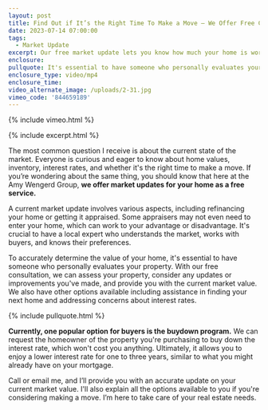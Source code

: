 ```yaml
---
layout: post
title: Find Out if It’s the Right Time To Make a Move – We Offer Free Consultations
date: 2023-07-14 07:00:00
tags:
  - Market Update
excerpt: Our free market update lets you know how much your home is worth.
enclosure:
pullquote: It's essential to have someone who personally evaluates your property.
enclosure_type: video/mp4
enclosure_time:
video_alternate_image: /uploads/2-31.jpg
vimeo_code: '844659189'
---
```

{% include vimeo.html %}

{% include excerpt.html %}

The most common question I receive is about the current state of the market. Everyone is curious and eager to know about home values, inventory, interest rates, and whether it's the right time to make a move. If you’re wondering about the same thing, you should know that here at the Amy Wengerd Group, **we offer market updates for your home as a free service.**

A current market update involves various aspects, including refinancing your home or getting it appraised. Some appraisers may not even need to enter your home, which can work to your advantage or disadvantage. It's crucial to have a local expert who understands the market, works with buyers, and knows their preferences.

To accurately determine the value of your home, it's essential to have someone who personally evaluates your property. With our free consultation, we can assess your property, consider any updates or improvements you've made, and provide you with the current market value. We also have other options available including assistance in finding your next home and addressing concerns about interest rates.

{% include pullquote.html %}

**Currently, one popular option for buyers is the buydown program.** We can request the homeowner of the property you're purchasing to buy down the interest rate, which won't cost you anything. Ultimately, it allows you to enjoy a lower interest rate for one to three years, similar to what you might already have on your mortgage.

Call or email me, and I’ll provide you with an accurate update on your current market value. I'll also explain all the options available to you if you're considering making a move. I’m here to take care of your real estate needs.&nbsp;